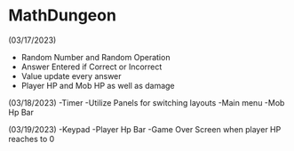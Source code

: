 # MathDungeon

(03/17/2023)
- Random Number and Random Operation
- Answer Entered if Correct or Incorrect
- Value update every answer
- Player HP and Mob HP as well as damage

(03/18/2023)
-Timer
-Utilize Panels for switching layouts
-Main menu
-Mob Hp Bar

(03/19/2023)
-Keypad
-Player Hp Bar
-Game Over Screen when player HP reaches to 0
